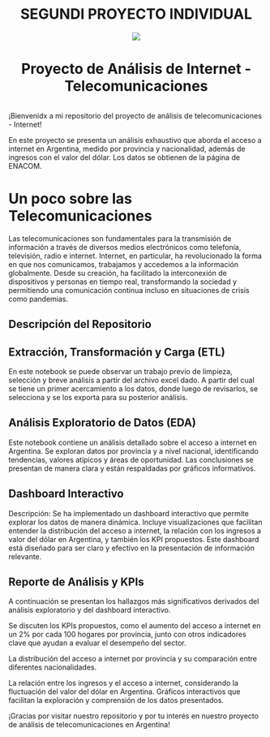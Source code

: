 ## <h1 align=center> SEGUNDI PROYECTO INDIVIDUAL </h1>

<p align=center><img src=https://d31uz8lwfmyn8g.cloudfront.net/Assets/logo-henry-white-lg.png><p>


# <h1 align=center> Proyecto de Análisis de Internet - Telecomunicaciones  </h1>

<p align=center><img https://9nn339.p3cdn2.secureserver.net/wp-content/uploads/2021/01/Smart-City-redes.jpg=200><p>


¡Bienvenidx a mi repositorio del proyecto de análisis de telecomunicaciones - Internet! 

En este proyecto se presenta un análisis exhaustivo que aborda el acceso a internet en Argentina, medido por provincia y nacionalidad, además de ingresos con el valor del dólar. Los datos se obtienen de la página de ENACOM.


# Un poco sobre las Telecomunicaciones

Las telecomunicaciones son fundamentales para la transmisión de información a través de diversos medios electrónicos como telefonía, televisión, radio e internet. Internet, en particular, ha revolucionado la forma en que nos comunicamos, trabajamos y accedemos a la información globalmente. Desde su creación, ha facilitado la interconexión de dispositivos y personas en tiempo real, transformando la sociedad y permitiendo una comunicación continua incluso en situaciones de crisis como pandemias.



## Descripción del Repositorio

## Extracción, Transformación y Carga (ETL)

 En este notebook se puede observar un trabajo previo de limpieza, selección y
breve análisis a partir del archivo excel dado. A partir del cual se tiene un primer acercamiento a los datos, donde luego de revisarlos, se selecciona y se los exporta para su posterior análisis.


## Análisis Exploratorio de Datos (EDA)


   Este notebook contiene un análisis detallado sobre el acceso a internet en Argentina. Se exploran datos por provincia y a nivel nacional, identificando tendencias, valores atípicos y áreas de oportunidad. Las conclusiones se presentan de manera clara y están respaldadas por gráficos informativos.

   
## Dashboard Interactivo

Descripción: Se ha implementado un dashboard interactivo que permite explorar los datos de manera dinámica. Incluye visualizaciones que facilitan entender la distribución del acceso a internet, la relación con los ingresos a valor del dólar en Argentina, y también los KPI propuestos. Este dashboard está diseñado para ser claro y efectivo en la presentación de información relevante.


## Reporte de Análisis y KPIs


A continuación se presentan los hallazgos más significativos derivados del análisis exploratorio y del dashboard interactivo. 

Se discuten los KPIs propuestos, como el aumento del acceso a internet en un 2% por cada 100 hogares por provincia, junto con otros indicadores clave que ayudan a evaluar el desempeño del sector.


La distribución del acceso a internet por provincia y su comparación entre diferentes nacionalidades.

La relación entre los ingresos y el acceso a internet, considerando la fluctuación del valor del dólar en Argentina.
Gráficos interactivos que facilitan la exploración y comprensión de los datos presentados.



¡Gracias por visitar nuestro repositorio y por tu interés en nuestro proyecto de análisis de telecomunicaciones en Argentina!
